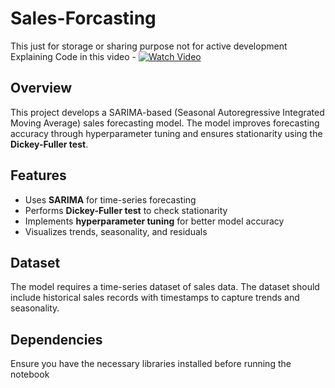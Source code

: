 # Sales-Forcasting
This just for storage or sharing purpose not for active development
Explaining Code in this video - [![Watch Video](https://img.shields.io/badge/Google%20Drive-Video-blue?logo=google-drive)](https://drive.google.com/file/d/1HOs4LDd5Psc-YddqUwjgaP4RPwaXznzw/view?usp=drive_link)



## Overview  
This project develops a SARIMA-based (Seasonal Autoregressive Integrated Moving Average) sales forecasting model. The model improves forecasting accuracy through hyperparameter tuning and ensures stationarity using the **Dickey-Fuller test**.  

## Features  
- Uses **SARIMA** for time-series forecasting  
- Performs **Dickey-Fuller test** to check stationarity  
- Implements **hyperparameter tuning** for better model accuracy  
- Visualizes trends, seasonality, and residuals  

## Dataset  
The model requires a time-series dataset of sales data. The dataset should include historical sales records with timestamps to capture trends and seasonality.  

## Dependencies  
Ensure you have the necessary libraries installed before running the notebook 
